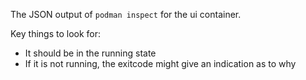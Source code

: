The JSON output of `podman inspect` for the ui container.

Key things to look for:
- It should be in the running state
- If it is not running, the exitcode might give an indication as to why
